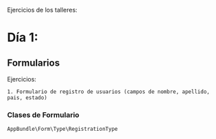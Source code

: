Ejercicios de los talleres:

# Día 1:

## Formularios

Ejercicios:

    1. Formulario de registro de usuarios (campos de nombre, apellido, pais, estado)

### Clases de Formulario

    AppBundle\Form\Type\RegistrationType